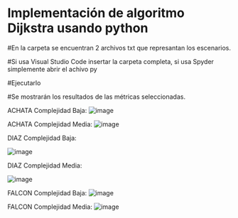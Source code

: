 # Implementación de algoritmo Dijkstra usando python 

#En la carpeta se encuentran 2 archivos txt que represantan los escenarios.

#Si usa Visual Studio Code insertar la carpeta completa, si usa Spyder simplemente abrir el achivo py

#Ejecutarlo

#Se mostrarán los resultados de las métricas seleccionadas.

ACHATA Complejidad Baja:
![image](https://user-images.githubusercontent.com/57463092/141654283-ba015166-2cf7-4b78-9f67-5ac0b3602aff.png)

ACHATA Complejidad Media:
![image](https://user-images.githubusercontent.com/57463092/141654401-fc6c819b-1148-42ac-a309-a93ae0a46754.png)

DIAZ Complejidad Baja:

![image](https://user-images.githubusercontent.com/57463092/144363840-8488f6d5-b9a9-4ba0-af46-c97463e12eac.png)

DIAZ Complejidad Media:

![image](https://user-images.githubusercontent.com/57463092/144363961-28aac321-b9fc-4c0a-af7d-d559285cacb8.png)

FALCON Complejidad Baja:
![image](https://user-images.githubusercontent.com/57463092/144364500-a5b655e2-c8b1-43f7-b075-b6565cf55dac.png)

FALCON Complejidad Media:
![image](https://user-images.githubusercontent.com/57463092/144364884-e8c156ff-145e-46da-9ba3-cfdbf1289a5d.png)


